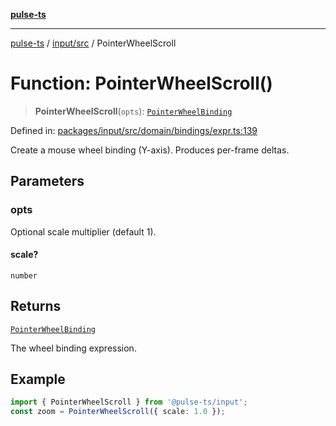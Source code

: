 [**pulse-ts**](../../../README.md)

***

[pulse-ts](../../../README.md) / [input/src](../README.md) / PointerWheelScroll

# Function: PointerWheelScroll()

> **PointerWheelScroll**(`opts`): [`PointerWheelBinding`](../type-aliases/PointerWheelBinding.md)

Defined in: [packages/input/src/domain/bindings/expr.ts:139](https://github.com/jlehett/pulse-ts/blob/4869ef2c4af7bf37d31e2edd2d6d1ba148133fb2/packages/input/src/domain/bindings/expr.ts#L139)

Create a mouse wheel binding (Y-axis). Produces per-frame deltas.

## Parameters

### opts

Optional scale multiplier (default 1).

#### scale?

`number`

## Returns

[`PointerWheelBinding`](../type-aliases/PointerWheelBinding.md)

The wheel binding expression.

## Example

```ts
import { PointerWheelScroll } from '@pulse-ts/input';
const zoom = PointerWheelScroll({ scale: 1.0 });
```
